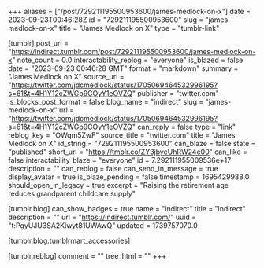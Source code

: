 +++
aliases = ["/post/729211195500953600/james-medlock-on-x"]
date = 2023-09-23T00:46:28Z
id = "729211195500953600"
slug = "james-medlock-on-x"
title = "James Medlock on X"
type = "tumblr-link"

[tumblr]
post_url = "https://indirect.tumblr.com/post/729211195500953600/james-medlock-on-x"
note_count = 0.0
interactability_reblog = "everyone"
is_blazed = false
date = "2023-09-23 00:46:28 GMT"
format = "markdown"
summary = "James Medlock on X"
source_url = "https://twitter.com/jdcmedlock/status/1705069464532996195?s=61&t=4H1Y12cZWGp9COyY1eOVZQ"
publisher = "twitter.com"
is_blocks_post_format = false
blog_name = "indirect"
slug = "james-medlock-on-x"
url = "https://twitter.com/jdcmedlock/status/1705069464532996195?s=61&t=4H1Y12cZWGp9COyY1eOVZQ"
can_reply = false
type = "link"
reblog_key = "OWqm5ZwF"
source_title = "twitter.com"
title = "James Medlock on X"
id_string = "729211195500953600"
can_blaze = false
state = "published"
short_url = "https://tmblr.co/ZY3jbyeUhRW24e00"
can_like = false
interactability_blaze = "everyone"
id = 7.292111955009536e+17
description = ""
can_reblog = false
can_send_in_message = true
display_avatar = true
is_blaze_pending = false
timestamp = 1695429988.0
should_open_in_legacy = true
excerpt = "Raising the retirement age reduces grandparent childcare supply"

[tumblr.blog]
can_show_badges = true
name = "indirect"
title = "indirect"
description = ""
url = "https://indirect.tumblr.com/"
uuid = "t:PgyUJU3SA2Klwyt81UWAwQ"
updated = 1739757070.0

[tumblr.blog.tumblrmart_accessories]

[tumblr.reblog]
comment = ""
tree_html = ""
+++
